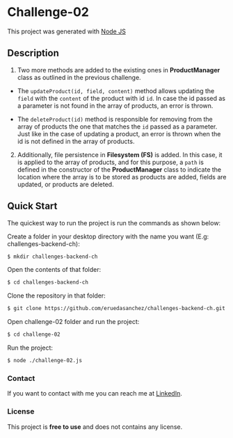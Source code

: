 # Challenge-02

This project was generated with [Node JS](https://github.com/nodejs)

## Description

1. Two more methods are added to the existing ones in **ProductManager** class as outlined in the previous challenge.

* The `updateProduct(id, field, content)`  method allows updating the `field` with the `content` of the product with id `id`. In case the id passed as a parameter is not found in the array of products, an error is thrown.

* The `deleteProduct(id)` method is responsible for removing from the array of products the one that matches the `id` passed as a parameter. Just like in the case of updating a product, an error is thrown when the id is not defined in the array of products.

2. Additionally, file persistence in **Filesystem (FS)** is added. In this case, it is applied to the array of products, and for this purpose, a `path` is defined in the constructor of the **ProductManager** class to indicate the location where the array is to be stored as products are added, fields are updated, or products are deleted.

## Quick Start

The quickest way to run the project is run the commands as shown below:

Create a folder in your desktop directory with the name you want (E.g: challenges-backend-ch):

```bash
$ mkdir challenges-backend-ch
```

Open the contents of that folder:

```bash
$ cd challenges-backend-ch
```

Clone the repository in that folder:

```bash
$ git clone https://github.com/eruedasanchez/challenges-backend-ch.git
```

Open challenge-02 folder and run the project:

```bash
$ cd challenge-02
```

Run the project:

```bash
$ node ./challenge-02.js 
```

### Contact

If you want to contact with me you can reach me at [LinkedIn](https://www.linkedin.com/in/e-ruedasanchez/).

### License

This project is **free to use** and does not contains any license.



